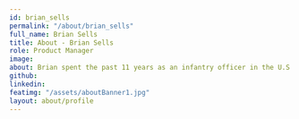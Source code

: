 ```yaml
---
id: brian_sells
permalink: "/about/brian_sells"
full_name: Brian Sells
title: About - Brian Sells
role: Product Manager
image: 
about: Brian spent the past 11 years as an infantry officer in the U.S. Army. He most recently served as an innovation officer managing projects ranging from rapid construction to smart phone app development. He did all of this while employing user centered design techniques to add value and improve capabilities for special operations forces. He is experienced in traditional and agile project management and regularly provides agile coaching tailored to military needs. In his free time, Brian enjoys tinkering with his 4Runner and overlanding, home renovation projects, attempting to golf, and tapping into his foodie curiosities. 
github:
linkedin: 
featimg: "/assets/aboutBanner1.jpg"
layout: about/profile
---
```

